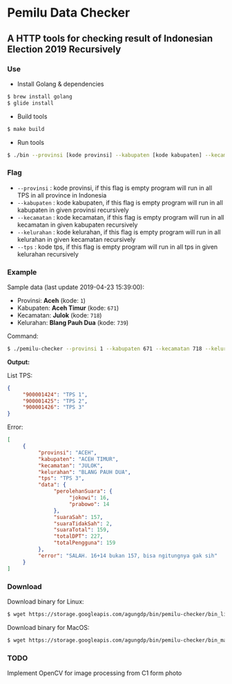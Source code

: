 # Pemilu Data Checker

## A HTTP tools for checking result of Indonesian Election 2019 Recursively

### Use
* Install Golang & dependencies
```sh
$ brew install golang
$ glide install
```

* Build tools
```sh
$ make build
```

* Run tools
```sh
$ ./bin --provinsi [kode provinsi] --kabupaten [kode kabupaten] --kecamatan [kode kecamatan] --kelurahan [kode kelurahan] --tps [kode tps]
```

### Flag
* ```--provinsi``` : kode provinsi, if this flag is empty program will run in all TPS in all province in Indonesia
* ```--kabupaten``` : kode kabupaten, if this flag is empty program will run in all kabupaten in given provinsi recursively
* ```--kecamatan``` : kode kecamatan, if this flag is empty program will run in all kecamatan in given kabupaten recursively
* ```--kelurahan``` : kode kelurahan, if this flag is empty program will run in all kelurahan in given kecamatan recursively
* ```--tps``` : kode tps, if this flag is empty program will run in all tps in given kelurahan recursively

### Example
Sample data (last update 2019-04-23 15:39:00):
* Provinsi: **Aceh** (kode: `1`)
* Kabupaten: **Aceh Timur** (kode: `671`)
* Kecamatan: **Julok** (kode: `718`)
* Kelurahan: **Blang Pauh Dua** (kode: `739`)

Command:
```sh
$ ./pemilu-checker --provinsi 1 --kabupaten 671 --kecamatan 718 --kelurahan 739
```

**Output:**

List TPS:
```json
{
     "900001424": "TPS 1",
     "900001425": "TPS 2",
     "900001426": "TPS 3"
}
```

Error:
```json
[
     {
          "provinsi": "ACEH",
          "kabupaten": "ACEH TIMUR",
          "kecamatan": "JULOK",
          "kelurahan": "BLANG PAUH DUA",
          "tps": "TPS 3",
          "data": {
               "perolehanSuara": {
                    "jokowi": 16,
                    "prabowo": 14
               },
               "suaraSah": 157,
               "suaraTidakSah": 2,
               "suaraTotal": 159,
               "totalDPT": 227,
               "totalPengguna": 159
          },
          "error": "SALAH. 16+14 bukan 157, bisa ngitungnya gak sih"
     }
]
```

### Download
Download binary for Linux:
```sh
$ wget https://storage.googleapis.com/agungdp/bin/pemilu-checker/bin_linux && chmod 777 bin_linux
```

Download binary for MacOS:
```sh
$ wget https://storage.googleapis.com/agungdp/bin/pemilu-checker/bin_mac_os && chmod 777 bin_mac_os
```

### TODO
Implement OpenCV for image processing from C1 form photo